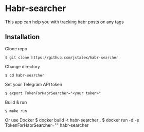 # Habr-searcher

This app can help you with tracking habr posts on any tags

## Installation
Clone repo

    $ git clone https://github.com/jstalex/habr-searcher
Change directory

    $ cd habr-searcher
Set your Telegram API token

    $ export TokenForHabrSearcher="<your token>"
Build & run

    $ make run 
Or use Docker
    $ docker build -t habr-searcher .
    $ docker run -d -e TokenForHabrSearcher="<your token>" habr-searcher
